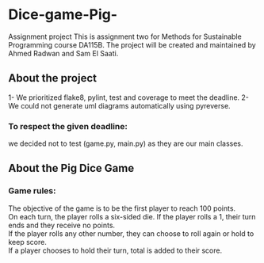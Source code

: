 # Dice-game-Pig-
Assignment project
This is assignment two for Methods for Sustainable Programming course DA115B.
The project will be created and maintained by Ahmed Radwan and Sam El Saati.


## About the project

1- We prioritized flake8, pylint, test and coverage to meet the deadline.
2- We could not generate uml diagrams automatically using pyreverse.

### To respect the given deadline:
we decided not to test (game.py, main.py) as they are our main classes.

## About the Pig Dice Game

### Game rules:
The objective of the game is to be the first player to reach 100 points.                                     
On each turn, the player rolls a six-sided die. 
If the player rolls a 1, their turn ends and they receive no points.                                       
If the player rolls any other number, they can choose to roll again or hold to keep score.                                                              
If a player chooses to hold their turn, total is added to their score.





